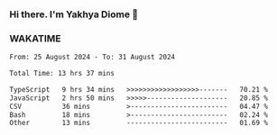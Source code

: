 ### Hi there. I'm Yakhya Diome 👋

### WAKATIME
<!--START_SECTION:waka-->

```txt
From: 25 August 2024 - To: 31 August 2024

Total Time: 13 hrs 37 mins

TypeScript   9 hrs 34 mins   >>>>>>>>>>>>>>>>>>-------   70.21 %
JavaScript   2 hrs 50 mins   >>>>>--------------------   20.85 %
CSV          36 mins         >------------------------   04.47 %
Bash         18 mins         >------------------------   02.24 %
Other        13 mins         -------------------------   01.69 %
```

<!--END_SECTION:waka-->
